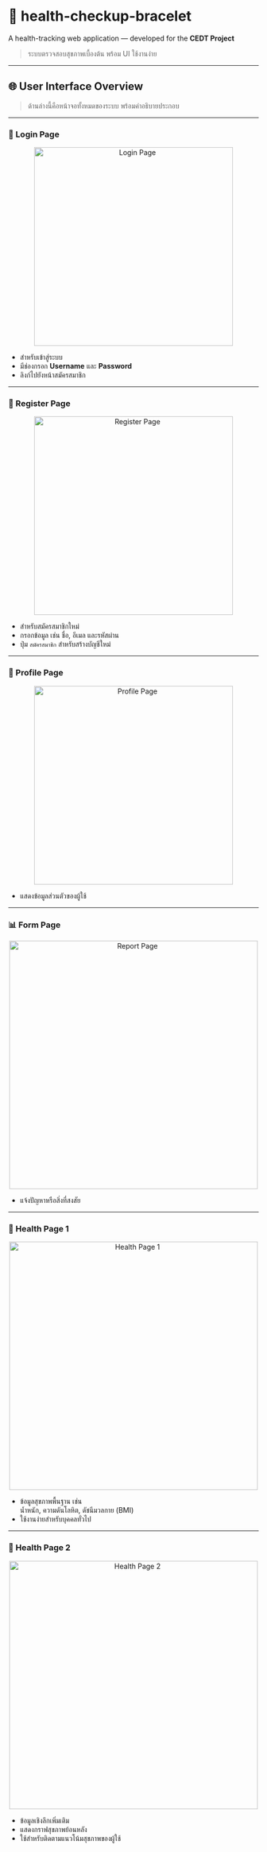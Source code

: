 # 🎯 health-checkup-bracelet

A health-tracking web application — developed for the **CEDT Project**  
> ระบบตรวจสอบสุขภาพเบื้องต้น พร้อม UI ใช้งานง่าย

---

## 🌐 User Interface Overview

> ด้านล่างนี้คือหน้าจอทั้งหมดของระบบ พร้อมคำอธิบายประกอบ

---

### 🔐 Login Page

<div align="center">
  <img src="images/login.jpg" alt="Login Page" width="400">
</div>

- สำหรับเข้าสู่ระบบ  
- มีช่องกรอก **Username** และ **Password**  
- ลิงก์ไปยังหน้าสมัครสมาชิก

---

### 📝 Register Page

<div align="center">
  <img src="images/register.jpg" alt="Register Page" width="400">
</div>

- สำหรับสมัครสมาชิกใหม่  
- กรอกข้อมูล เช่น ชื่อ, อีเมล และรหัสผ่าน  
- ปุ่ม `สมัครสมาชิก` สำหรับสร้างบัญชีใหม่

---

### 👤 Profile Page

<div align="center">
  <img src="images/profile.jpg" alt="Profile Page" width="400">
</div>

- แสดงข้อมูลส่วนตัวของผู้ใช้  

---

### 📊 Form Page

<div align="center">
  <img src="images/report.jpg" alt="Report Page" width="500">
</div>

- แจ้งปัญหาหรือสิ่งที่สงสัย 

---

### 💖 Health Page 1

<div align="center">
  <img src="images/health1.1.jpg" alt="Health Page 1" width="500">
</div>

- ข้อมูลสุขภาพพื้นฐาน เช่น  
  น้ำหนัก, ความดันโลหิต, ดัชนีมวลกาย (BMI)  
- ใช้งานง่ายสำหรับบุคคลทั่วไป

---

### 💖 Health Page 2

<div align="center">
  <img src="images/health1.2.jpg" alt="Health Page 2" width="500">
</div>

- ข้อมูลเชิงลึกเพิ่มเติม  
- แสดงกราฟสุขภาพย้อนหลัง  
- ใช้สำหรับติดตามแนวโน้มสุขภาพของผู้ใช้
